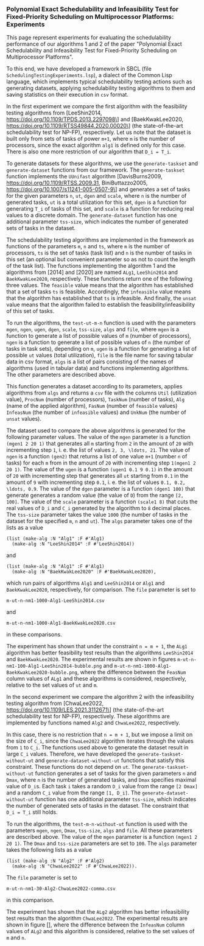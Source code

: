 ### Polynomial Exact Schedulability and Infeasibility Test for Fixed-Priority Scheduling on Multiprocessor Platforms: Experiments

This page represent experiments for evaluating the schedulability performance of our algorithms 1 and 2 of the paper "Polynomial Exact Schedulability and Infeasibility Test for Fixed-Priority Scheduling on Multiprocessor Platforms".

To this end, we have developed a framework  in SBCL (file `SchedulingTestingExperiments.lsp`), a dialect of the Common Lisp language, which implements typical schedulability testing actions such as generating datasets, applying schedulability testing algorithms to them and saving statistics on their execution in `csv` format. 

In the first experiment we compare the first algorithm with the feasibility testing algorithms from \[LeeShin2014,  https://doi.org/10.1109/TPDS.2013.2297098\] and \[BaekKwakLee2020, https://doi.org/10.1109/RTSS49844.2020.00020\] (the state-of-the-art schedulability test for NP-FP), respectively. Let us note that the dataset is built only from sets of tasks of power `m+1`, where `m` is the number of processors, since the exact algorithm `alg1` is defined only for this case. There is also one more restriction of our algorithm that `D_i = T_i`.

To generate datasets for these algorithms, we use the `generate-taskset` and `generate-dataset` functions from our framework. The `generate-taskset` function implements the `UUnifast` algorithm \[DavisBurns2009, https://doi.org/10.1109/RTSS.2009.31, BiniButtazzo2005, https://doi.org/10.1007/s11241-005-0507-9\] and generates a set of tasks for the given parameters `n`, `ut`, `dgen` and `scale`, where `n` is the number of generated tasks, `ut` is a total utilization for this set, `dgen` is a function for generating `T_i` of tasks of this set, and `scale` is a function for reducing real values to a discrete domain. The `generate-dataset` function has one additional parameter `tss-size`, which indicates the number of generated sets of tasks in the dataset.

The schedulability testing algorithms are implemented in the framework as functions of the parameters `m`, `n` and `ts`, where `m` is the number of processors, `ts` is the set of tasks (task list) and `n` is the number of tasks in this set (an optional but convenient parameter so as not to count the length of the task list). The functions implementing the algorithm 1 and the algorithms from \[2014\] and \[2020\] are named `ALg1`, `LeeShin2014` and `BaekKwakLee2020`, respectively. These functions return one of the following three values. The `feasible` value means that the algorithm has established that a set of tasks `ts` is
feasible. Accordingly, the `infeasible` value means that the algorithm has established that `ts` is infeasible. And finally, the `unsat` value means that the algorithm failed to establish the feasibility/infeasibility of this set of tasks.

To run the algorithms, the `test-ut-m-n` function is used with the parameters `mgen`, `ngen`, `ugen`, `dgen`, `scale`, `tss-size`, `algs` and `file`, where `mgen` is a function to generate a list of possible values of `m` (number of processors), `ngen` is a function to generate a list of possible values of `n` (the number of tasks in task sets), depending on `m`, `ugen` is a function for generating a list of possible `ut` values (total utilization), `file` is the file name for saving tabular data in csv format, `algs` is a list of pairs consisting of the names of algorithms (used in tabular data) and functions implementing algorithms. The other parameters are described above.

This function generates a dataset according to its parameters, applies algorithms from `algs` and returns a `csv` file with the columns `Util` (utilization value), `ProcNum` (number of processors), `TaskNum` (number of tasks), `Alg` (name of the applied algorithm), `FasNum` (number of `feasible` values) `InfeasNum` (the number of `infeasible` values) and `UnkNum` (the number of `unsat` values).

The dataset used to compare the above algorithms is generated for the following parameter values. The value of the `mgen` parameter is a function `(mgen1 2 20 1)` that generates all `m` starting from `2` in the amount of `20` with incrementing step `1`, i. e. the list of values `2, 3, \ldots, 21`. The value of `ngen` is a function `(gen2)` that returns a list of one value `m+1` (number `n` of tasks) for each `m` from in the amount of `20` with incrementing step `1(mgen1 2 20 1)`. The value of the `ugen` is a function `(ugen1 0.1 9 0.1)` in the amount of `20` with incrementing step that generates all `ut` starting from `0.1` in the amount of `9` with incrementing step `0.1`, i. e. the list of values `0.1, 0.2, \ldots, 0.9`. The value of the `dgen` parameter is a function `(dgen1 100)` that generate generates a random value (the value of `D`) from the range `[2, 100]`. The value of the `scale` parameter is a function `(scale1 8)` that cuts the real values of `D_i` and `C_i` generated by the algorithm to `8` decimal places. The `tss-size` parameter takes the value `1000` (the number of tasks in the dataset for the specified `m`, `n` and `ut`). The `algs` parameter takes one of the lists as a value

    (list (make-alg :N "Alg1" :F #'Alg1) 
      (make-alg :N "LeeShin2014" :F #'LeeShin2014))

and

    (list (make-alg :N "Alg1" :F #'Alg1) 
      (make-alg :N "BaekKwakLee2020" :F #'BaekKwakLee2020),

which run pairs of algorithms `Alg1` and `LeeShin2014` or `Alg1` and `BaekKwakLee2020`, respectively, for comparison. The `file` parameter is set to

`m-ut-n-nm1-1000-Alg1-LeeShin2014.csv`

and

`m-ut-n-nm1-1000-Alg1-BaekKwakLee2020.csv`

in these comparisons.

The experiment has shown that under the constraint `n = m + 1`, the `ALg1` algorithm has better feasibility test results than the algorithms `LeeShin2014` and `BaekKwakLee2020`. The experimental results are shown in figures `m-ut-n-nm1-100-Alg1-LeeShin2014-bubble.png` and `m-ut-n-nm1-1000-Alg1-BaekKwakLee2020-bubble.png`, where the difference between the `FeasNum` column values of `ALg1` and these algorithms is considered, respectively, relative to the set values of `ut` and `m`.

In the second experiment we compare the algorithm 2 with the infeasibility testing algorithm from \[ChwaLee2022, https://doi.org/10.1109/LES.2021.3112671\] (the state-of-the-art schedulability test for NP-FP), respectively. These algorithms are implemented by functions named `Alg2` and `ChwaLee2022`, respectively.

In this case, there is no restriction that `n = m + 1`, but we impose a limit on the size of `C_i`, since the `ChwaLee2022` algorithm iterates through the values from `1` to `C_i`. The functions used above to generate the dataset result in large `C_i` values. Therefore, we have developed the `generate-taskset-without-ut` and `generate-dataset-without-ut` functions that satisfy this constraint. These functions do not depend on `ut`. The `generate-taskset-without-ut` function generates a set of tasks for the given parameters `n` and `Dmax`, where `n` is the number of generated tasks, and `Dmax` specifies maximal value of `D_i`s. Each task `i` takes a random `D_i` value from the range `[2 Dmax]` and a random `C_i` value from the range `[1, D_i]`.
The `generate-dataset-without-ut` function has one additional parameter `tss-size`, which indicates the number of generated sets of tasks in the dataset. The constraint that `D_i = T_i` still holds.

To run the algorithms, the `test-m-n-without-ut` function is used with the parameters `mgen`, `ngen`, `Dmax`, `tss-size`, `algs` and `file`. All these parameters are described above. The value of the `mgen` parameter is a function `(mgen1 2 20 1)`. The `Dmax` and `tss-size` parameters are set to `100`. The `algs` parameter takes the following lists as a value

    (list (make-alg :N "Alg2" :F #'Alg2) 
      (make-alg :N "ChwaLee2022" :F #'ChwaLee2022)).

The `file` parameter is set to

`m-ut-n-nm1-30-Alg2-ChwaLee2022-comma.csv`

in this comparison.

The experiment has shown that the `ALg2` algorithm has better infeasibility test results than the algorithm `ChwaLee2022`. The
experimental results are shown in figure \[\], where the difference between the `InfeasNum` column values of `ALg2` and this algorithm is considered, relative to the set values of `m` and `n`.

